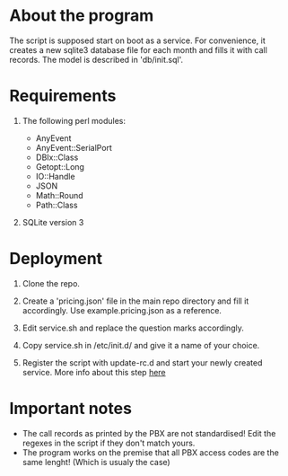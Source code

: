 # About the program
The script is supposed start on boot as a service. For convenience, it creates a new sqlite3 database file for each month and fills it with call records. The model is described in 'db/init.sql'.

# Requirements
1. The following perl modules:
	* AnyEvent
	* AnyEvent::SerialPort
	* DBIx::Class
	* Getopt::Long
	* IO::Handle
	* JSON
	* Math::Round
	* Path::Class

2. SQLite version 3

# Deployment
1. Clone the repo.

2. Create a 'pricing.json' file in the main repo directory and fill it accordingly.
	Use example.pricing.json as a reference.

3. Edit service.sh and replace the question marks accordingly.

4. Copy service.sh in /etc/init.d/ and give it a name of your choice.

5. Register the script with update-rc.d and start your newly created service.
	More info about this step [here](http://manpages.ubuntu.com/manpages/hardy/man8/update-rc.d.8.html)

# Important notes
* The call records as printed by the PBX are not standardised! Edit the regexes in the script if they don't match yours.
* The program works on the premise that all PBX access codes are the same lenght! (Which is usualy the case)